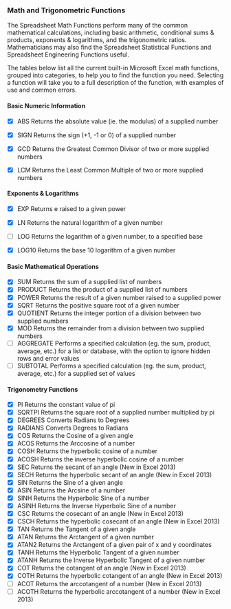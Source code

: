 ### Math and Trigonometric Functions

The Spreadsheet Math Functions perform many of the common mathematical calculations, including basic arithmetic, conditional sums & products, exponents & logarithms, and the trigonometric ratios. Mathematicians may also find the Spreadsheet Statistical Functions and Spreadsheet Engineering Functions useful.

The tables below list all the current built-in Microsoft Excel math functions, grouped into categories, to help you to find the function you need. Selecting a function will take you to a full description of the function, with examples of use and common errors.

#### Basic Numeric Information

- [x] ABS					Returns the absolute value (ie. the modulus) of a supplied number
- [x] SIGN					Returns the sign (+1, -1 or 0) of a supplied number			
- [x] GCD					Returns the Greatest Common Divisor of two or more supplied numbers
- [x] LCM					Returns the Least Common Multiple of two or more supplied numbers  
    

#### Exponents & Logarithms

- [x] EXP					Returns e raised to a given power 
- [x] LN					Returns the natural logarithm of a given number			   
- [ ] LOG					Returns the logarithm of a given number, to a specified base 
- [x] LOG10					Returns the base 10 logarithm of a given number  


#### Basic Mathematical Operations

- [x] SUM	Returns the sum of a supplied list of numbers
- [x] PRODUCT	Returns the product of a supplied list of numbers
- [x] POWER	Returns the result of a given number raised to a supplied power
- [x] SQRT	Returns the positive square root of a given number
- [x] QUOTIENT	Returns the integer portion of a division between two supplied numbers
- [x] MOD	Returns the remainder from a division between two supplied numbers
- [ ] AGGREGATE	Performs a specified calculation (eg. the sum, product, average, etc.) for a list or database, with the option to ignore hidden rows and error values
- [ ] SUBTOTAL	Performs a specified calculation (eg. the sum, product, average, etc.) for a supplied set of values

#### Trigonometry Functions 

- [x] PI	Returns the constant value of pi
- [x] SQRTPI	Returns the square root of a supplied number multiplied by pi
- [x] DEGREES	Converts Radians to Degrees
- [x] RADIANS	Converts Degrees to Radians
- [x] COS	Returns the Cosine of a given angle
- [x] ACOS	Returns the Arccosine of a number
- [x] COSH	Returns the hyperbolic cosine of a number
- [x] ACOSH	Returns the inverse hyperbolic cosine of a number
- [x] SEC	Returns the secant of an angle (New in Excel 2013)
- [x] SECH	Returns the hyperbolic secant of an angle (New in Excel 2013)
- [x] SIN	Returns the Sine of a given angle
- [x] ASIN	Returns the Arcsine of a number
- [x] SINH	Returns the Hyperbolic Sine of a number
- [x] ASINH	Returns the Inverse Hyperbolic Sine of a number
- [x] CSC	Returns the cosecant of an angle (New in Excel 2013)
- [x] CSCH	Returns the hyperbolic cosecant of an angle (New in Excel 2013)
- [x] TAN	Returns the Tangent of a given angle
- [x] ATAN	Returns the Arctangent of a given number
- [x] ATAN2	Returns the Arctangent of a given pair of x and y coordinates
- [x] TANH	Returns the Hyperbolic Tangent of a given number
- [x] ATANH	Returns the Inverse Hyperbolic Tangent of a given number
- [x] COT	Returns the cotangent of an angle (New in Excel 2013)
- [x] COTH	Returns the hyperbolic cotangent of an angle (New in Excel 2013)
- [ ] ACOT	Returns the arccotangent of a number (New in Excel 2013)
- [ ] ACOTH	Returns the hyperbolic arccotangent of a number (New in Excel 2013)
